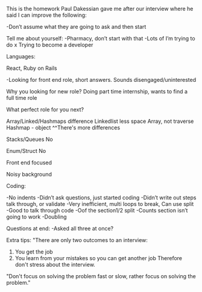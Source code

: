 This is the homework Paul Dakessian gave me after our interview where he said I can improve the following:


-Don’t assume what they are going to ask and then start

Tell me about yourself:
-Pharmacy, don’t start with that
-Lots of I’m trying to do x
Trying to become a developer

Languages:

React, Ruby on Rails

-Looking for front end role, short answers. Sounds disengaged/uninterested

Why you looking for new role?
Doing part time internship, wants to find a full time role

What perfect role for you next?

Array/Linked/Hashmaps difference
Linkedlist less space
Array, not traverse
Hashmap - object
^^There's more differences

Stacks/Queues
No

Enum/Struct
No

Front end focused

Noisy background

Coding:

-No indents
-Didn’t ask questions, just started coding
-Didn’t write out steps talk through, or validate
-Very inefficient, multi loops to break, Can use split
-Good to talk through code
-Oof the section1/2 split
-Counts section isn’t going to work
-Doubling

Questions at end:
-Asked all three at once?

Extra tips:
"There are only two outcomes to an interview:
1. You get the job
2. You learn from your mistakes so you can get another job
Therefore don't stress about the interview.

"Don't focus on solving the problem fast or slow, rather focus
on solving the problem."


